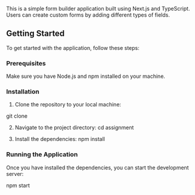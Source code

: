 This is a simple form builder application built using Next.js and TypeScript. Users can create custom forms by adding different types of fields.

## Getting Started

To get started with the application, follow these steps:

### Prerequisites

Make sure you have Node.js and npm installed on your machine.

### Installation

1. Clone the repository to your local machine:

git clone <repository-url>



2. Navigate to the project directory:
cd assignment

3. Install the dependencies:
npm install



### Running the Application

Once you have installed the dependencies, you can start the development server:

npm start

